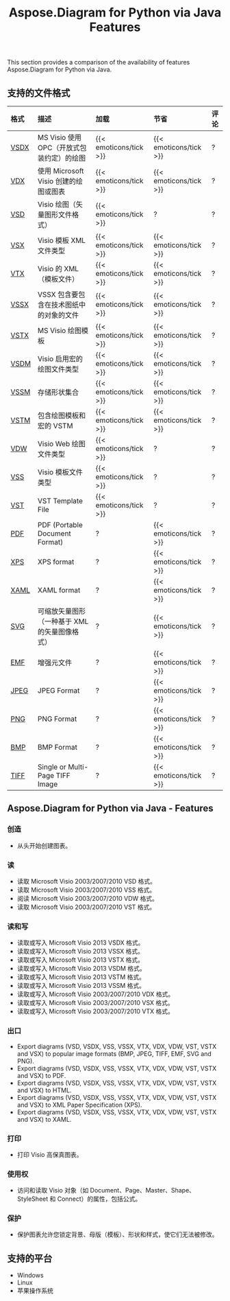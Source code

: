 ﻿---
title: Aspose.Diagram for Python via Java Features
type: docs
weight: 10
url: /zh/java/aspose-diagram-for-python-via-java-features/
---
This section provides a comparison of the availability of features Aspose.Diagram for Python via Java.
## **支持的文件格式**

|**格式**|**描述**|**加载**|**节省**|**评论**|
|:- |:- |:- |:- |:- |
|[VSDX](https://docs.fileformat.com/visio/vsdx/)|MS Visio 使用 OPC（开放式包装约定）的绘图|{{< emoticons/tick >}}|{{< emoticons/tick >}}|?|
|[VDX](https://docs.fileformat.com/visio/vdx/)|使用 Microsoft Visio 创建的绘图或图表|{{< emoticons/tick >}}|{{< emoticons/tick >}}|?|
|[VSD](https://docs.fileformat.com/visio/vsd/)|Visio 绘图（矢量图形文件格式）|{{< emoticons/tick >}}|?|?|
|[VSX](https://docs.fileformat.com/visio/vsx/)|Visio 模板 XML 文件类型|{{< emoticons/tick >}}|{{< emoticons/tick >}}|?|
|[VTX](https://docs.fileformat.com/visio/vtx/)|Visio 的 XML（模板文件）|{{< emoticons/tick >}}|{{< emoticons/tick >}}|?|
|[VSSX](https://docs.fileformat.com/visio/vssx/)|VSSX 包含要包含在技术图纸中的对象的文件|{{< emoticons/tick >}}|{{< emoticons/tick >}}|?|
|[VSTX](https://docs.fileformat.com/visio/vstx/)|MS Visio 绘图模板|{{< emoticons/tick >}}|{{< emoticons/tick >}}|?|
|[VSDM](https://docs.fileformat.com/visio/vsdm/)|Visio 启用宏的绘图文件类型|{{< emoticons/tick >}}|{{< emoticons/tick >}}|?|
|[VSSM](https://docs.fileformat.com/visio/vssm/)|存储形状集合|{{< emoticons/tick >}}|{{< emoticons/tick >}}|?|
|[VSTM](https://docs.fileformat.com/visio/vstm/)|包含绘图模板和宏的 VSTM|{{< emoticons/tick >}}|{{< emoticons/tick >}}|?|
|[VDW](https://docs.fileformat.com/visio/vdw/)|Visio Web 绘图文件类型|{{< emoticons/tick >}}|?|?|
|[VSS](https://docs.fileformat.com/visio/vss/)|Visio 模板文件类型|{{< emoticons/tick >}}|?|?|
|[VST](https://docs.fileformat.com/visio/vst/)|VST Template File|{{< emoticons/tick >}}|?|?|
|[PDF](https://docs.fileformat.com/pdf/)|PDF (Portable Document Format)|?|{{< emoticons/tick >}}|?|
|[XPS](https://docs.fileformat.com/page-description-language/xps/)|XPS format|?|{{< emoticons/tick >}}|?|
|[XAML](https://docs.fileformat.com/web/xaml/)|XAML format|?|{{< emoticons/tick >}}|?|
|[SVG](https://docs.fileformat.com/specification/page-description-language/svg/)|可缩放矢量图形（一种基于 XML 的矢量图像格式）|?|{{< emoticons/tick >}}|?|
|[EMF](https://docs.fileformat.com/image/emf/)|增强元文件|?|{{< emoticons/tick >}}|?|
|[JPEG](https://docs.fileformat.com/image/jpeg/)|JPEG Format|?|{{< emoticons/tick >}}|?|
|[PNG](https://docs.fileformat.com/image/png/)|PNG Format|?|{{< emoticons/tick >}}|?|
|[BMP](https://docs.fileformat.com/image/bmp/)|BMP Format|?|{{< emoticons/tick >}}|?|
|[TIFF](https://docs.fileformat.com/image/tiff/)|Single or Multi-Page TIFF Image|?|{{< emoticons/tick >}}|?|
## **Aspose.Diagram for Python via Java - Features**
### **创造**
- 从头开始创建图表。
### **读**
- 读取 Microsoft Visio 2003/2007/2010 VSD 格式。
- 读取 Microsoft Visio 2003/2007/2010 VSS 格式。
- 阅读 Microsoft Visio 2003/2007/2010 VDW 格式。
- 读取 Microsoft Visio 2003/2007/2010 VST 格式。
### **读和写**
- 读取或写入 Microsoft Visio 2013 VSDX 格式。
- 读取或写入 Microsoft Visio 2013 VSSX 格式。
- 读取或写入 Microsoft Visio 2013 VSTX 格式。
- 读取或写入 Microsoft Visio 2013 VSDM 格式。
- 读取或写入 Microsoft Visio 2013 VSTM 格式。
- 读取或写入 Microsoft Visio 2013 VSSM 格式。
- 读取或写入 Microsoft Visio 2003/2007/2010 VDX 格式。
- 读取或写入 Microsoft Visio 2003/2007/2010 VSX 格式。
- 读取或写入 Microsoft Visio 2003/2007/2010 VTX 格式。
### **出口**
- Export diagrams (VSD, VSDX, VSS, VSSX, VTX, VDX, VDW, VST, VSTX and VSX) to popular image formats (BMP, JPEG, TIFF, EMF, SVG and PNG).
- Export diagrams (VSD, VSDX, VSS, VSSX, VTX, VDX, VDW, VST, VSTX and VSX) to PDF.
- Export diagrams (VSD, VSDX, VSS, VSSX, VTX, VDX, VDW, VST, VSTX and VSX) to HTML.
- Export diagrams (VSD, VSDX, VSS, VSSX, VTX, VDX, VDW, VST, VSTX and VSX) to XML Paper Specification (XPS).
- Export diagrams (VSD, VSDX, VSS, VSSX, VTX, VDX, VDW, VST, VSTX and VSX) to XAML.
### **打印**
- 打印 Visio 高保真图表。
### **使用权**
- 访问和读取 Visio 对象（如 Document、Page、Master、Shape、StyleSheet 和 Connect）的属性，包括公式。
### **保护**
- 保护图表允许您锁定背景、母版（模板）、形状和样式，使它们无法被修改。
## **支持的平台**
- Windows
- Linux
- 苹果操作系统
